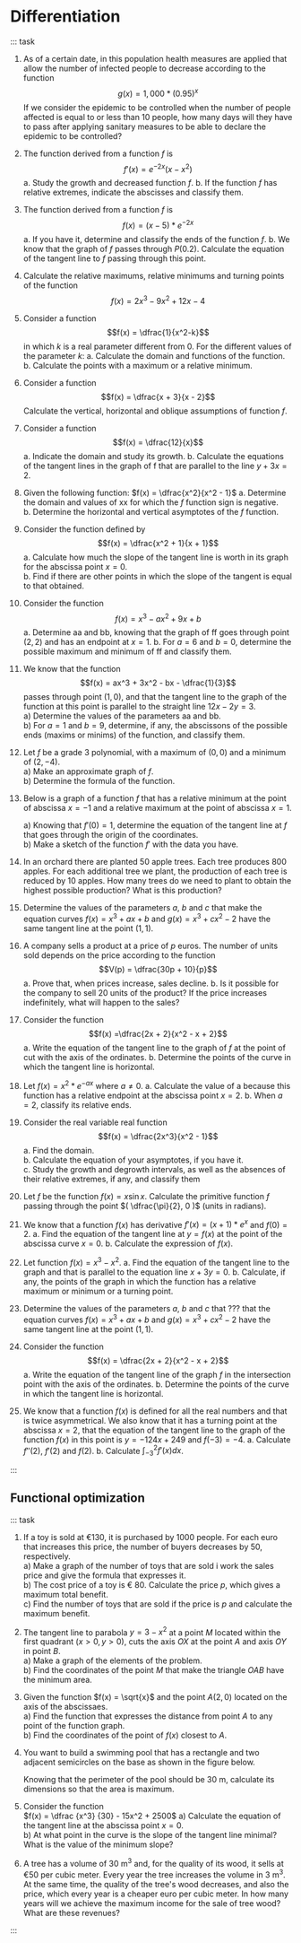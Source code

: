 # Differentiation

::: task

1. As of a certain date, in this population health measures are applied that allow the number of infected people to decrease according to the function
   $$g(x) = 1,000 * (0.95)^x$$
   If we consider the epidemic to be controlled when the number of people affected is equal to or less than 10 people, how many days will they have to pass after applying sanitary measures to be able to declare the epidemic to be controlled?

2. The function derived from a function $f$ is
   $$f'(x) = e^{-2x}(x - x^2)$$
   a. Study the growth and decreased function $f$.
   b. If the function $f$ has relative extremes, indicate the abscisses and classify them.

3. The function derived from a function $f$ is
   $$f(x) = (x - 5) * e^{-2x}$$
   a. If you have it, determine and classify the ends of the function $f$.
   b. We know that the graph of $f$ passes through $P(0.2)$. Calculate the equation of the tangent line to $f$ passing through this point.

4. Calculate the relative maximums, relative minimums and turning points of the function
   $$f(x) = 2x^3 - 9x^2 + 12x - 4$$

5. Consider a function
   $$f(x) = \dfrac{1}{x^2-k}$$
   in which $k$ is a real parameter different from 0. For the different values of the parameter $k$:
   a. Calculate the domain and functions of the function.
   b. Calculate the points with a maximum or a relative minimum.

6. Consider a function
   $$f(x) = \dfrac{x + 3}{x - 2}$$
   Calculate the vertical, horizontal and oblique assumptions of function $f$.

7. Consider a function
   $$f(x) = \dfrac{12}{x}$$
   a. Indicate the domain and study its growth.
   b. Calculate the equations of the tangent lines in the graph of f that are parallel to the line $y + 3x = 2$.

8. Given the following function:
   $f(x) = \dfrac{x^2}{x^2 - 1}$
   a. Determine the domain and values of xx for which the $f$ function sign is negative.  
   b. Determine the horizontal and vertical asymptotes of the $f$ function.

9. Consider the function defined by  
   $$f(x) = \dfrac{x^2 + 1}{x + 1}$$
   a. Calculate how much the slope of the tangent line is worth in its graph for the abscissa point $x = 0$.  
   b. Find if there are other points in which the slope of the tangent is equal to that obtained.

10. Consider the function  
    $$f(x) = x^3 - ax^2 + 9x + b$$
    a. Determine aa and bb, knowing that the graph of ff goes through point $(2, 2)$ and has an endpoint at $x = 1$.
    b. For $a = 6$ and $b = 0$, determine the possible maximum and minimum of ff and classify them.

11. We know that the function
    $$f(x) = ax^3 + 3x^2 - bx - \dfrac{1}{3}$$
    passes through point $(1, 0)$, and that the tangent line to the graph of the function at this point is parallel to the straight line $12x - 2y = 3$.  
     a) Determine the values of the parameters aa and bb.  
     b) For $a=1$ and $b = 9$, determine, if any, the abscissons of the possible ends (maxims or minims) of the function, and classify them.

12. Let $f$ be a grade 3 polynomial, with a maximum of $(0,0)$ and a minimum of $(2, -4)$.  
    a) Make an approximate graph of $f$.  
    b) Determine the formula of the function.

13. Below is a graph of a function $f$ that has a relative minimum at the point of abscissa $x = -1$ and a relative maximum at the point of abscissa $x = 1$.  
    <!-- ![Graph](graph.svg) -->
    a) Knowing that $f'(0) = 1$, determine the equation of the tangent line at $f$ that goes through the origin of the coordinates.  
    b) Make a sketch of the function $f'$ with the data you have.

14. In an orchard there are planted 50 apple trees. Each tree produces 800 apples. For each additional tree we plant, the production of each tree is reduced by 10 apples. How many trees do we need to plant to obtain the highest possible production? What is this production?

15. Determine the values of the parameters $a$, $b$ and $c$ that make the equation curves $f(x) = x^3 + ax + b$ and $g(x) = x^3 + cx^2 - 2$ have the same tangent line at the point $(1, 1)$.

16. A company sells a product at a price of $p$ euros. The number of units sold depends on the price according to the function
    $$V(p) = \dfrac{30p + 10}{p}$$
    a. Prove that, when prices increase, sales decline.
    b. Is it possible for the company to sell 20 units of the product? If the price increases indefinitely, what will happen to the sales?

17. Consider the function
    $$f(x) =\dfrac{2x + 2}{x^2 - x + 2}$$
    a. Write the equation of the tangent line to the graph of $f$ at the point of cut with the axis of the ordinates.
    b. Determine the points of the curve in which the tangent line is horizontal.

18. Let $f(x) = x^2 * e^{-ax}$ where $a \ne 0$.
    a. Calculate the value of a because this function has a relative endpoint at the abscissa point $x = 2$.
    b. When $a = 2$, classify its relative ends.

19. Consider the real variable real function
    $$f(x) = \dfrac{2x^3}{x^2 - 1}$$
    a. Find the domain.  
    b. Calculate the equation of your asymptotes, if you have it.  
    c. Study the growth and degrowth intervals, as well as the absences of their relative extremes, if any, and classify them

20. Let $f$ be the function $f(x) = x \sin x$. Calculate the primitive function $f$ passing through the point $( \dfrac{\pi}{2}, 0 )$ (units in radians).

21. We know that a function $f(x)$ has derivative $f'(x) = (x + 1) * e^x$ and $f(0) = 2$.
    a. Find the equation of the tangent line at $y = f(x)$ at the point of the abscissa curve $x = 0$.
    b. Calculate the expression of $f(x)$.

22. Let function $f(x) = x^3 - x^2$.
    a. Find the equation of the tangent line to the graph and that is parallel to the equation line $x + 3y = 0$.
    b. Calculate, if any, the points of the graph in which the function has a relative maximum or minimum or a turning point.

23. Determine the values of the parameters $a$, $b$ and $c$ that ??? that the equation curves $f(x) = x^3 + ax + b$ and $g(x) = x^3 + cx^2 - 2$ have the same tangent line at the point $(1, 1)$.

24. Consider the function
    $$f(x) =  \dfrac{2x + 2}{x^2 - x + 2}$$
    a. Write the equation of the tangent line of the graph $f$ in the intersection point with the axis of the ordinates.
    b. Determine the points of the curve in which the tangent line is horizontal.

25. We know that a function $f(x)$ is defined for all the real numbers and that is twice asymmetrical. We also know that it has a turning point at the abscissa $x = 2$, that the equation of the tangent line to the graph of the function $f(x)$ in this point is $y = -124x + 249$ and $f(-3) = -4$.
    a. Calculate $f''(2)$, $f'(2)$ and $f(2)$.
    b. Calculate $\int_{-3}^{2} f'(x) dx$.

:::

## Functional optimization

::: task

1. If a toy is sold at €130, it is purchased by 1000 people. For each euro that increases this price, the number of buyers decreases by 50, respectively.  
   a) Make a graph of the number of toys that are sold i work the sales price and give the formula that expresses it.  
   b) The cost price of a toy is € 80. Calculate the price $p$, which gives a maximum total benefit.  
   c) Find the number of toys that are sold if the price is $p$ and calculate the maximum benefit.

2. The tangent line to parabola $y = 3 - x^2$ at a point $M$ located within the first quadrant $(x > 0, y > 0)$, cuts the axis $OX$ at the point $A$ and axis $OY$ in point $B$.  
   a) Make a graph of the elements of the problem.  
   b) Find the coordinates of the point $M$ that make the triangle $OAB$ have the minimum area.

3. Given the function $f(x) = \sqrt{x}$ and the point $A(2, 0)$ located on the axis of the abscissaes.  
   a) Find the function that expresses the distance from point $A$ to any point of the function graph.  
   b) Find the coordinates of the point of $f(x)$ closest to $A$.

4. You want to build a swimming pool that has a rectangle and two adjacent semicircles on the base as shown in the figure below.  
   <!-- ![Pool](pool.svg)   -->
   Knowing that the perimeter of the pool should be 30 m, calculate its dimensions so that the area is maximum.

5. Consider the function  
   $f(x) = \dfrac {x^3} {30} - 15x^2 + 2500$
   a) Calculate the equation of the tangent line at the abscissa point $x = 0$.  
   b) At what point in the curve is the slope of the tangent line minimal? What is the value of the minimum slope?

6. A tree has a volume of 30 m<sup>3</sup> and, for the quality of its wood, it sells at €50 per cubic meter. Every year the tree increases the volume in 3 m<sup>3</sup>. At the same time, the quality of the tree's wood decreases, and also the price, which every year is a cheaper euro per cubic meter. In how many years will we achieve the maximum income for the sale of tree wood? What are these revenues?

:::
